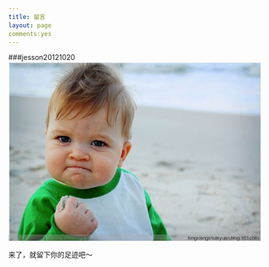 ```yaml
---
title: 留言
layout: page
comments:yes
---
```


###jesson20121020
![come on](guest.jpg)


来了，就留下你的足迹吧～
